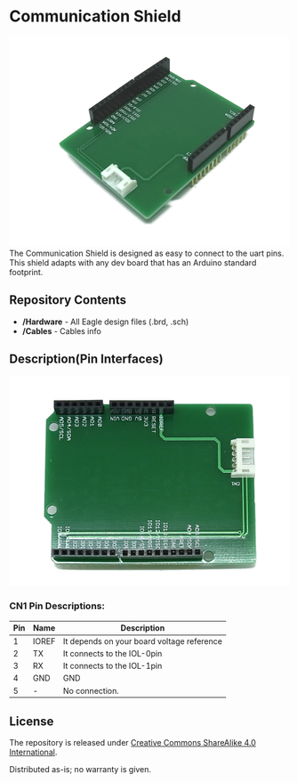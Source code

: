 Communication Shield
=========

![CommunicationShield](mdContents/CommunicationShield_1.png)  
The Communication Shield is designed as easy to connect to the uart pins.
This shield adapts with any dev board that has an Arduino standard footprint.



Repository Contents
-------------------
* **/Hardware** - All Eagle design files (.brd, .sch)
* **/Cables** - Cables info



Description(Pin Interfaces)
-------------------
![TopView](mdContents/CommunicationShield_2.png)



### CN1 Pin Descriptions:
| Pin | Name  | Description                                       |
| --- | ----- | ------------------------------------------------- |
| 1   | IOREF | It depends on your board voltage reference        |
| 2   | TX    | It connects to the IOL-0pin                       |
| 3   | RX    | It connects to the IOL-1pin                       |
| 4   | GND   | GND                                               |
| 5   | -     | No connection.                                    |



License
-------------------
The repository is released under [Creative Commons ShareAlike 4.0 International](https://creativecommons.org/licenses/by-sa/4.0/).

Distributed as-is; no warranty is given.
